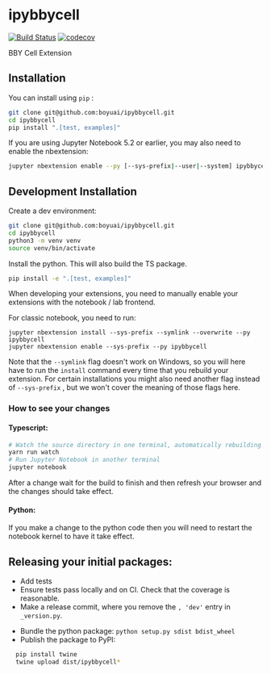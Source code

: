 # ipybbycell

[![Build Status](https://github.com/boyuai/ipybbycell/workflows/Build/badge.svg)](https://github.com/boyuai/ipybbycell/actions)
[![codecov](https://codecov.io/gh/boyuai/ipybbycell/branch/master/graph/badge.svg)](https://codecov.io/gh/boyuai/ipybbycell)

BBY Cell Extension

## Installation

You can install using `pip` :

```bash
git clone git@github.com:boyuai/ipybbycell.git
cd ipybbycell
pip install ".[test, examples]"
```

If you are using Jupyter Notebook 5.2 or earlier, you may also need to enable
the nbextension:

```bash
jupyter nbextension enable --py [--sys-prefix|--user|--system] ipybbycell
```

## Development Installation

Create a dev environment:

```bash
git clone git@github.com:boyuai/ipybbycell.git
cd ipybbycell
python3 -m venv venv
source venv/bin/activate
```

Install the python. This will also build the TS package.

```bash
pip install -e ".[test, examples]"
```

When developing your extensions, you need to manually enable your extensions with the
notebook / lab frontend.

For classic notebook, you need to run:

```
jupyter nbextension install --sys-prefix --symlink --overwrite --py ipybbycell
jupyter nbextension enable --sys-prefix --py ipybbycell
```

Note that the `--symlink` flag doesn't work on Windows, so you will here have to run
the `install` command every time that you rebuild your extension. For certain installations
you might also need another flag instead of `--sys-prefix` , but we won't cover the meaning
of those flags here.

### How to see your changes

#### Typescript:

```bash
# Watch the source directory in one terminal, automatically rebuilding when needed
yarn run watch
# Run Jupyter Notebook in another terminal
jupyter notebook
```

After a change wait for the build to finish and then refresh your browser and the changes should take effect.

#### Python:

If you make a change to the python code then you will need to restart the notebook kernel to have it take effect.

## Releasing your initial packages:

* Add tests
* Ensure tests pass locally and on CI. Check that the coverage is reasonable.
* Make a release commit, where you remove the `, 'dev'` entry in `_version.py`.
<!-- * Update the version in `package.json`
* Relase the npm packages:
  

```bash
  npm login
  npm publish
  ``` -->

* Bundle the python package: `python setup.py sdist bdist_wheel`
* Publish the package to PyPI:
  

```bash
  pip install twine
  twine upload dist/ipybbycell*
  ```

<!-- * Tag the release commit (`git tag <python package version identifier>`)
* Update the version in `_version.py`, and put it back to dev (e.g. 0.1.0 -> 0.2.0.dev).
  Update the versions of the npm packages (without publishing).
* Commit the changes.
* `git push` and `git push --tags`. -->

